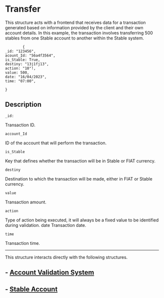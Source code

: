 # Transfer

This structure acts with a frontend that receives data for a transaction generated based on information provided by the client and their own account details. In this example, the transaction involves transferring 500 stables from one Stable account to another within the Stable system.

            {
    _id: "123456",
    acount_Id: "56a4f3564",
    is_Stable: True,
    destiny: "13j1fj13",
    action: "10"!,
    value: 500,
    date: "16/04/2023",
    time: "07:00",
    
    }

## Description

    _id: 
Transaction ID.

    account_Id
ID of the account that will perform the transaction.

    is_Stable
Key that defines whether the transaction will be in Stable or FIAT currency.

    destiny
Destination to which the transaction will be made, either in FIAT or Stable currency.

    value
Transaction amount.

    action
Type of action being executed, it will always be a fixed value to be identified during validation.
    date 
Transaction date.

    time 
Transaction time.
____
This structure interacts directly with the following structures.

## - [Account Validation System](./acc_valitadion.md)

## - [Stable Account](./acc_Stable.md)